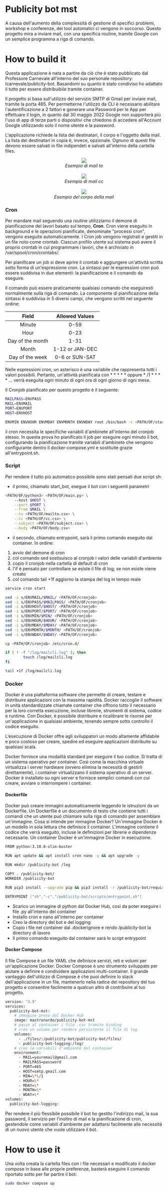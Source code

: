 # Publicity bot mst

A causa dell'aumento della complessità di gestione di specifici problemi, workshop e conferenze, dei tool automatici ci vengono in soccorso. Questo progetto mira a inviare mail, con una specifica routine, tramite Google con un semplice programma a riga di comando.

# How to build it
Questa applicazione è nata a partire da ciò che è stato pubblicato dal Professore Carnevale all'interno del suo personale repository: lcarnevale/publicity-bot.
Basandomi su quanto è stato condiviso ho adattato il tutto per essere distribuibile tramite container.

Il progetto si basa sull'utilizzo del servizio SMTP di Gmail per inviare mail, tramite la porta 465. Per permetterne l'utilizzo da CLI è necessario abilitare l'autentificazione a 2 fattori e generare una Password per le App per effettuare il login, in quanto dal 30 maggio 2022 Google non supporterà più l'uso di app di terze parti o dispositivi che chiedono di accedere all'Account Google utilizzando solo il nome utente e la password.

L'applicazione richiede la lista dei destinatari, il corpo e l'oggetto della mail. La lista dei destinatari in copia è, invece, opzionale.
Ognuno di questi file devono essere salvati in file indipendeti e salvati all'interno della cartella files.

<p align="center">
  <img src="docs/emails-to-sample.png">
  <br>
  <em>Esempio di mail to</em>
  <br> <br>
  <img src="docs/emails-cc-sample.PNG">
  <br>
  <em>Esempio di mail cc</em>
  <br> <br>
  <img src="docs/emails-body-sample.png">
  <br>
  <em>Esempio del corpo della mail</em>
</p>

### Cron
Per mandare mail seguendo una routine utilizziamo il demone di pianificazione dei lavori basato sul tempo, <b>Cron</b>. Cron viene eseguito in background e le operazioni pianificate, denominate "processi cron", vengono eseguite automaticamente.
I Cron job vengono registrati e gestiti in un file noto come crontab. Ciascun profilo utente sul sistema può avere il proprio crontab in cui programmare i lavori, che è archiviato in /var/spool/cron/crontabs/.

Per pianificare un job si deve aprire il crontab e aggiungere un'attività scritta sotto forma di un'espressione cron. La sintassi per le espressioni cron può essere suddivisa in due elementi: la pianificazione e il comando da eseguire.

Il comando può essere praticamente qualsiasi comando che eseguiresti normalmente sulla riga di comando. La componente di pianificazione della sintassi è suddivisa in 5 diversi campi, che vengono scritti nel seguente ordine:

|     Field        | Allowed Values  |
|:----------------:|:---------------:|
| Minute           | 0-59            |
| Hour             | 0-23            |
| Day of the month | 1-31            |
| Month            | 1-12 or JAN-DEC |
| Day of the week  | 0-6 or SUN-SAT  |

Nelle espressioni cron, un asterisco è una variabile che rappresenta tutti i valori possibili. Pertanto, un'attività pianificata con * * * * * oppure * /1 * * * * ... verrà eseguita ogni minuto di ogni ora di ogni giorno di ogni mese.


Il Cronjob pianificato per questo progetto è il seguente:
```bash
MAILPASS=ENVPASS
MAIL=ENVMAIL
PORT=ENVPORT
HOST=ENVHOST

ENVMIN ENVHOUR ENVMDAY ENVMONTH ENVWDAY root /bin/bash -c <PATH/OF/start_bot.sh>
```
il cron necessita le specifiche variabili d'ambinete all'interno del cronjob stesso. In questa prova ho pianificato il job per eseguire ogni minuto il bot, configurando la pianificazione tramite variabili d'ambinete che vengono configurante dentro il docker-compose.yml e sostituite grazie all'entrypoint.sh.

### Script
Per rendere il tutto più automatico possibile sono stati pensati due script sh:
- il primo, chiamato start_bot, esegue il bot con i seguenti parametri
```bash
<PATH/OF/python3> <PATH/OF/main.py> \
    --host $HOST \
    --port $PORT \
    --from $MAIL \
    --to <PATH/OF/mailto.csv> \
    --cc <PATH/OF/cc.csv> \
    --subject <PATH/OF/subject.csv> \
    --body <PATH/OF/body.csv>
```

- il secondo, chiamato entrypoint, sarà il primo comando eseguito dal container. In ordine:
<ol>
	<li>avvio del demone di cron</li>
	<li>col comando sed sostisuisco al cronjob i valori delle variabili d'ambiente</li>
	<li>copio il cronjob nella cartella di default di cron</li>
	<li>l'if è pensato per controllare se esiste il file di log; se non esiste viene creato</li>
	<li>col comando tail +1f aggiorno la stampa del log in tempo reale</li>
</ol>

```bash
service cron start

sed -i s/ENVMAIL/$MAIL/ <PATH/OF/cronjob>
sed -i s/ENVPASS/$MAILPASS/ <PATH/OF/cronjob>
sed -i s/ENVHOST/$HOST/ <PATH/OF/cronjob>
sed -i s/ENVPORT/$PORT/ <PATH/OF/cronjob>
sed -i s/ENVMIN/$MIN/ <PATH/OF/cronjob>
sed -i s/ENVHOUR/$HOUR/ <PATH/OF/cronjob>
sed -i s/ENVMDAY/$MDAY/ <PATH/OF/cronjob>
sed -i s/ENVMONTH/$MONTH/ <PATH/OF/cronjob>
sed -i s/ENVWDAY/$WDAY/ <PATH/OF/cronjob>

cp <PATH/OF/cronjob> /etc/cron.d/

if [ ! -f "/log/mailcli.log" ]; then
        touch /log/mailcli.log
fi

tail +1f /log/mailcli.log
```

### Docker
Docker è una piattaforma software che permette di creare, testare e distribuire applicazioni con la massima rapidità. Docker raccoglie il software in unità standardizzate chiamate container che offrono tutto il necessario per la loro corretta esecuzione, incluse librerie, strumenti di sistema, codice e runtime. Con Docker, è possibile distribuire e ricalibrare le risorse per un'applicazione in qualsiasi ambiente, tenendo sempre sotto controllo il codice eseguito.

L’esecuzione di Docker offre agli sviluppatori un modo altamente affidabile e poco costoso per creare, spedire ed eseguire applicazioni distribuite su qualsiasi scala.

Docker fornisce una modalità standard per eseguire il tuo codice. Si tratta di un sistema operativo per container. Così come la macchina virtuale virtualizza i server hardware (ovvero elimina la necessità di gestirli direttamente), i container virtualizzano il sistema operativo di un server. Docker è installato su ogni server e fornisce semplici comandi con cui creare, avviare o interrompere i container.

#### Dockerfile
Docker può creare immagini automaticamente leggendo le istruzioni da un Dockerfile. Un Dockerfile è un documento di testo che contiene tutti i comandi che un utente può chiamare sulla riga di comando per assemblare un'immagine. Cosa si intende per immagine Docker?
Un'immagine Docker è un modello in sola lettura che definisce il container. L'immagine contiene il codice che verrà eseguito, incluse le definizioni per librerie e dipendenze necessarie. Un container Docker è un'immagine Docker in esecuzione.

``` bash
FROM python:3.10.8-slim-buster

RUN apt update && apt install cron nano -y && apt upgrade -y

RUN mkdir /publicity-bot /log

COPY . /publicity-bot/
WORKDIR /publicity-bot

RUN pip3 install --upgrade pip && pip3 install -r /publicity-bot/requirements.txt

ENTRYPOINT ["sh","-c","/publicity-bot/scripts/entrypoint.sh"]
```
- Scarico un immagine di python dal Docker Hub, così da poter eseguire i file .py all'interno del container
- Installo cron e nano all'interno per container
- Creo la directory del bot e del logging
- Copio i file nel container dal .dockerignore e rendo /publicity-bot la directory di lavoro
- Il primo comando eseguito dal container sarà lo script entrypoint

#### Docker Compose
Il file Compose è un file YAML che definisce servizi, reti e volumi per un'applicazione Docker. Docker Compose è uno strumento sviluppato per aiutare a definire e condividere applicazioni multi-container. Il grande vantaggio dell'utilizzo di Compose è che puoi definire lo stack dell'applicazione in un file, mantenerlo nella radice del repository del tuo progetto e consentire facilmente a qualcun altro di contribuire al tuo progetto.

``` bash
version: "3.9"
services:
  publicity-bot-mst:
    # immagine presa dal Docker Hub
    image: mastronardo/publicity-bot-mst
    # passo al container i file .csv tramite binding
    # creo un volume per rendere persistente il file di log
    volumes:
      - ./files/:/publicity-bot/publicity-bot/files/
      - publicity-bot-logging:/log/
    # creo le variabili d'ambiente del container
    environment:
      - MAIL=youremail@gmail.com
      - MAILPASS=password
      - PORT=465
      - HOST=smtp.gmail.com
      - MIN=\*\/1
      - HOUR=\*
      - MDAY=\*
      - MONTH=\*
      - WDAY=\*
volumes:
  publicity-bot-logging:
```
Per rendere il più flessibile possibile il bot ho gestito l'indirizzo mail, la sua password, il servizio per l'inoltro di mail e la pianificazione di cron, gestendole come variabili d'ambiente per adattarsi facilmente alle necessità di un nuovo utente che vuole utilizzare il bot.


# How to use it
Una volta creata la cartella files con i file necessari e modificato il docker compose in base alle proprie preferenze, basterà eseguire il comando riportato sotto per far partire il bot:

```bash
sudo docker compose up
```
